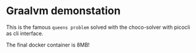 # Graalvm demonstation
This is the famous `queens problem` solved with the choco-solver with picocli as cli interface.

The final docker container is 8MB!
